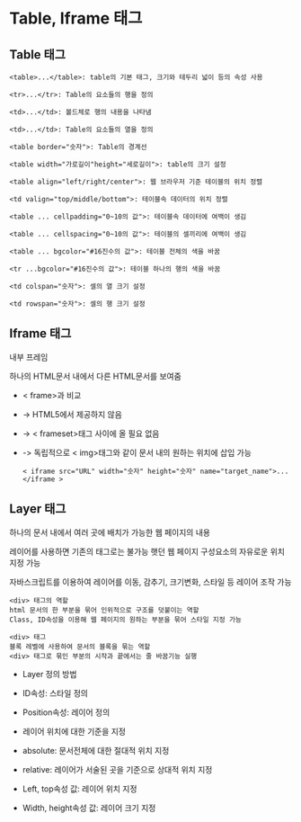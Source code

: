 # Table, Iframe 태그

## Table 태그
    <table>...</table>: table의 기본 태그, 크기와 테두리 넓이 등의 속성 사용

    <tr>...</tr>: Table의 요소들의 행을 정의

    <td>...</td>: 볼드체로 행의 내용을 나타냄

    <td>...</td>: Table의 요소들의 열을 정의

    <table border="숫자">: Table의 경계선 

    <table width="가로길이"height="세로길이">: table의 크기 설정

    <table align="left/right/center">: 웹 브라우저 기준 테이블의 위치 정렬

    <td valign="top/middle/bottom">: 테이블속 데이터의 위치 정렬

    <table ... cellpadding="0~10의 값">: 테이블속 데이터에 여백이 생김

    <table ... cellspacing="0~10의 값">: 테이블의 셀끼리에 여백이 생김

    <table ... bgcolor="#16진수의 값">: 테이블 전체의 색을 바꿈

    <tr ...bgcolor="#16진수의 값">: 테이블 하나의 행의 색을 바꿈

    <td colspan="숫자">: 셀의 열 크기 설정

    <td rowspan="숫자">: 셀의 행 크기 설정

## Iframe 태그

내부 프레임

하나의 HTML문서 내에서 다른 HTML문서를 보여줌

* < frame>과 비교
* -> HTML5에서 제공하지 않음
* -> < frameset>태그 사이에 올 필요 없음
* -> 독립적으로 < img>태그와 같이 문서 내의 원하는 위치에 삽입 가능


      < iframe src="URL" width="숫자" height="숫자" name="target_name">...</iframe >

## Layer 태그

하나의 문서 내에서 여러 곳에 배치가 가능한 웹 페이지의 내용

레이어를 사용하면 기존의 태그로는 불가능 햇던 웹 페이지 구성요소의 자유로운 위치 지정 가능

자바스크립트를 이용하여 레이어를 이동, 감추기, 크기변화, 스타일 등 레이어 조작 가능

    <div> 태그의 역할
    html 문서의 한 부분을 묶어 인위적으로 구조를 덧붙이는 역할
    Class, ID속성을 이용해 웹 페이지의 원하는 부분을 묶어 스타일 지정 가능

    <div> 태그
    블록 레벨에 사용하여 문서의 블록을 묶는 역할
    <div> 태그로 묶인 부분의 시작과 끝에서는 줄 바꿈기능 실행

* Layer 정의 방법
* ID속성: 스타일 정의
* Position속성: 레이어 정의
* 레이어 위치에 대한 기준을 지정
* absolute: 문서전체에 대한 절대적 위치 지정
* relative: 레이어가 서술된 곳을 기준으로 상대적 위치 지정

* Left, top속성 값: 레이어 위치 지정
* Width, height속성 값: 레이어 크기 지정















